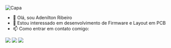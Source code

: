 
![Capa](https://media.licdn.com/dms/image/C4E16AQGGwl7LRtpnVw/profile-displaybackgroundimage-shrink_350_1400/0/1620505986519?e=1715212800&v=beta&t=UnqoRxX4150tKeP8jh1kPio1LacjK0dzKpBTRiytXbI)

- 👋 Olá, sou Adenilton Ribeiro
- 👀 Estou interessado em desenvolvimento de Firmware e Layout em PCB
- 📫 Como entrar em contato comigo:

<p align="left">
  <a href="mailto:adeniltonribeiro.r4@gmail.com" alt="Gmail">
  <img src="https://img.shields.io/badge/-Gmail-FF0000?style=flat-square&labelColor=FF0000&logo=gmail&logoColor=white&link=mailto:adeniltonribeiro.r4@gmail.com"/></a>
  <a href="https://www.linkedin.com/in/adenilton-ribeiro-92551b156" alt="LinkedIn">
  <img src="https://img.shields.io/badge/-Linkedin-0e76a8?style=flat-square&logo=Linkedin&logoColor=white&link=https://www.linkedin.com/in/adenilton-ribeiro-92551b156/"/></a>
  <a href="https://www.instagram.com/adenilton_ribeiro4" alt="Instagram">
  <img src="https://img.shields.io/badge/-Instagram-DF0174?style=flat-square&labelColor=DF0174&logo=instagram&logoColor=white&link=https://www.instagram.com/adenilton_ribeiro4/"/></a>
</p>
